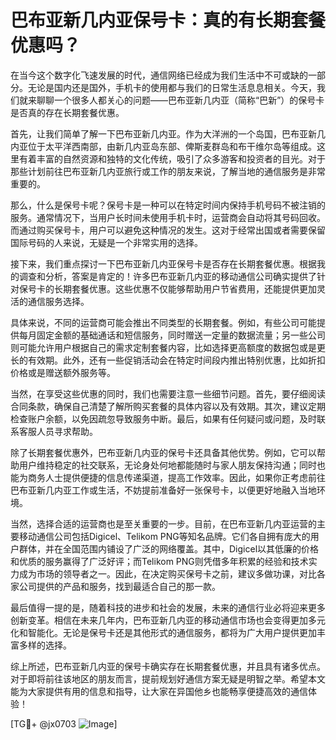 # 巴布亚新几内亚保号卡：真的有长期套餐优惠吗？

在当今这个数字化飞速发展的时代，通信网络已经成为我们生活中不可或缺的一部分。无论是国内还是国外，手机卡的使用都与我们的日常生活息息相关。今天，我们就来聊聊一个很多人都关心的问题——巴布亚新几内亚（简称“巴新”）的保号卡是否真的存在长期套餐优惠。

首先，让我们简单了解一下巴布亚新几内亚。作为大洋洲的一个岛国，巴布亚新几内亚位于太平洋西南部，由新几内亚岛东部、俾斯麦群岛和布干维尔岛等组成。这里有着丰富的自然资源和独特的文化传统，吸引了众多游客和投资者的目光。对于那些计划前往巴布亚新几内亚旅行或工作的朋友来说，了解当地的通信服务是非常重要的。

那么，什么是保号卡呢？保号卡是一种可以在特定时间内保持手机号码不被注销的服务。通常情况下，当用户长时间未使用手机卡时，运营商会自动将其号码回收。而通过购买保号卡，用户可以避免这种情况的发生。这对于经常出国或者需要保留国际号码的人来说，无疑是一个非常实用的选择。

接下来，我们重点探讨一下巴布亚新几内亚保号卡是否存在长期套餐优惠。根据我的调查和分析，答案是肯定的！许多巴布亚新几内亚的移动通信公司确实提供了针对保号卡的长期套餐优惠。这些优惠不仅能够帮助用户节省费用，还能提供更加灵活的通信服务选择。

具体来说，不同的运营商可能会推出不同类型的长期套餐。例如，有些公司可能提供每月固定金额的基础通话和短信服务，同时赠送一定量的数据流量；另一些公司则可能允许用户根据自己的需求定制套餐内容，比如选择更高额度的数据包或是更长的有效期。此外，还有一些促销活动会在特定时间段内推出特别优惠，比如折扣价格或是赠送额外服务等。

当然，在享受这些优惠的同时，我们也需要注意一些细节问题。首先，要仔细阅读合同条款，确保自己清楚了解所购买套餐的具体内容以及有效期。其次，建议定期检查账户余额，以免因疏忽导致服务中断。最后，如果有任何疑问或问题，及时联系客服人员寻求帮助。

除了长期套餐优惠外，巴布亚新几内亚的保号卡还具备其他优势。例如，它可以帮助用户维持稳定的社交联系，无论身处何地都能随时与家人朋友保持沟通；同时也能为商务人士提供便捷的信息传递渠道，提高工作效率。因此，如果你正考虑前往巴布亚新几内亚工作或生活，不妨提前准备好一张保号卡，以便更好地融入当地环境。

当然，选择合适的运营商也是至关重要的一步。目前，在巴布亚新几内亚运营的主要移动通信公司包括Digicel、Telikom PNG等知名品牌。它们各自拥有庞大的用户群体，并在全国范围内铺设了广泛的网络覆盖。其中，Digicel以其低廉的价格和优质的服务赢得了广泛好评；而Telikom PNG则凭借多年积累的经验和技术实力成为市场的领导者之一。因此，在决定购买保号卡之前，建议多做功课，对比各家公司提供的产品和服务，找到最适合自己的那一款。

最后值得一提的是，随着科技的进步和社会的发展，未来的通信行业必将迎来更多创新变革。相信在未来几年内，巴布亚新几内亚的移动通信市场也会变得更加多元化和智能化。无论是保号卡还是其他形式的通信服务，都将为广大用户提供更加丰富多样的选择。

综上所述，巴布亚新几内亚的保号卡确实存在长期套餐优惠，并且具有诸多优点。对于即将前往该地区的朋友而言，提前规划好通信方案无疑是明智之举。希望本文能为大家提供有用的信息和指导，让大家在异国他乡也能畅享便捷高效的通信体验！

[TG💪+ @jx0703 ![Image](https://github.com/user-attachments/assets/dbca1d08-cadb-493c-b0ec-ad6f7a83f270)]